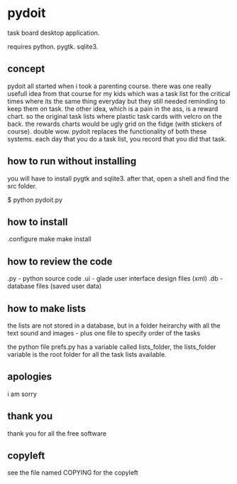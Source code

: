 # pydoit
task board desktop application.

requires
 python. pygtk. sqlite3.

## concept

pydoit all started when i took a parenting course. there was one really usefull idea from that course for my kids which was a task list for the critical times where its the same thing everyday but they still needed reminding to keep them on task. the other idea, which is a pain in the ass, is a reward chart. so the original task lists where plastic task cards with velcro on the back. the rewards charts would be ugly grid on the fidge (with stickers of course). double wow. pydoit replaces the functionality of both these systems. each day that you do a task list, you record that you did that task.

## how to run without installing

you will have to install pygtk and sqlite3. 
after that, open a shell and find the src folder.

$ python pydoit.py

## how to install

.configure 
make
make install

## how to review the code

.py - python source code
.ui - glade user interface design files (xml)
.db - database files (saved user data)


## how to make lists

the lists are not stored in a database, but in a folder heirarchy with all the text sound and images - plus one file to specify order of the tasks

the python file prefs.py has a variable called lists_folder, the lists_folder variable is the root folder for all the task lists available. 

## apologies

i am sorry

## thank you

thank you for all the free software

## copyleft

see the file named COPYING for the copyleft
